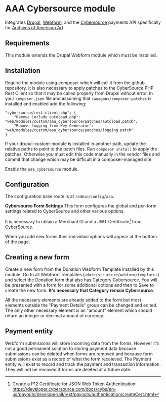 # AAA Cybersource module
Integrates [Drupal](https://www.drupal.org/home), [Webform](https://www.drupal.org/project/webform), and the [Cybersource](https://www.cybersource.com/en-us.html) payments API specifically for [Archives of American Art](https://aaa.si.edu).

## Requirements
This module extends the Drupal Webform module which must be installed.

## Installation
Require the module using composer which will call it from the github repository. It is also necessary to apply patches to the CyberSource PHP Rest Client so that it may be called properly from Drupal without error. In your `composer.json` file and assuming that `cweagans/composer-patches` is installed and enabled add the following:
```
"cybersource/rest-client-php": {
    "Remove include autoload.php": "web/modules/custom/aaa_cybersource/patches/autoload.patch",
    "Remove logging from Key Generator": "web/modules/custom/aaa_cybersource/patches/logging.patch"
}
```
If your drupal-custom-module is installed in another path, update the relative paths to point to the patch files.
Run `composer install` to apply the patches.
Otherwise you must edit this code manually in the vendor files and commit that change which may be difficult in a composer-managed site.

Enable the `aaa_cybersource` module.

## Configuration
The configuration base route is at `/admin/config/aaa`.

**Cybersource Form Settings**
This form configures the global and per-form settings related to CyberSource and other various options.

It is necessary to obtain a Merchant ID and a JWT Certificate[^1] from CyberSource.

When you add new forms their individual options will appear at the bottom of the page.

## Creating a new form
Create a new form from the Donation Webform Template installed by this module. Go to all Webform Templates (`admin/structure/webform/templates`) and select the Donation form that also has Category Cybersource. You will be presented with a form for some additional options and then to Save to create the new form. **It's necessary that Category remain Cybersource**.

All the necessary elements are already added to the form but most elements outside the "Payment Details" group can be changed and edited. The only other necessary element is an "amount" element which should return an integer or decimal amount of currency.

## Payment entity
Webform submissions will store incoming data from the forms. However it's not a good permanent solution to storing payment data because submissions can be deleted when forms are removed and because form submissions exist as a record of what the form receieved. The Payment entity will exist to record and track the payment and transaction information. They will not be removed if forms are deleted at a future date.

[^1]: Create a P12 Certificate for JSON Web Token Authentication https://developer.cybersource.com/docs/cybs/en-us/payouts/developer/all/rest/payouts/authentication/createCert.html